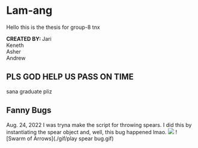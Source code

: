 # Lam-ang
Hello this is the thesis for group-8 tnx

<b>CREATED BY: </b>
Jari<br>
Keneth<br>
Asher<br>
Andrew<br>

## PLS GOD HELP US PASS ON TIME
sana graduate pliz


## Fanny Bugs
Aug. 24, 2022
I was tryna make the script for throwing spears. I did this by instantiating the spear object and, well, this bug happened lmao.
<img src="https://media.giphy.com/media/vFKqnCdLPNOKc/giphy.gif">
![Swarm of Arrows](./gif/play spear bug.gif)
